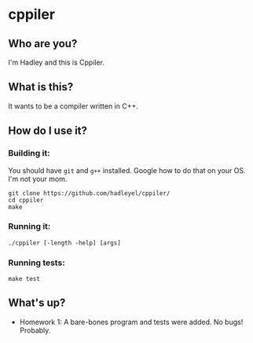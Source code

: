 # cppiler
## Who are you?
I'm Hadley and this is Cppiler.

## What is this?
It wants to be a compiler written in C++.

## How do I use it?
### Building it:

You should have `git` and `g++` installed. Google how to do that on your OS. I'm not your mom.

```
git clone https://github.com/hadleyel/cppiler/
cd cppiler
make
```
### Running it:
```
./cppiler [-length -help] [args]
```
### Running tests:
```
make test
```
## What's up?
* Homework 1: A bare-bones program and tests were added. No bugs! Probably.

